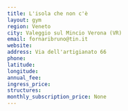```yaml
---
title: L'isola che non c'è
layout: gym
region: Veneto
city: Valeggio sul Mincio Verona (VR)
email: fornaribruno@tin.it
website: 
address: Via dell'artigianato 66
phone: 
latitude: 
longitude: 
annual_fee: 
ingress_price: 
structures: 
monthly_subscription_price: None
---
```


